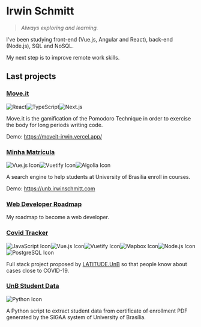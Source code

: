 # Irwin Schmitt

> _Always exploring and learning._

I've been studying front-end (Vue.js, Angular and React), back-end (Node.js), SQL and NoSQL.

My next step is to improve remote work skills.

## Last projects

### [Move<span></span>.it](https://github.com/irwinschmitt/nlw4)
<img src="https://img.shields.io/badge/React-61DAFB?style=flat-square&logo=react&logoColor=black" alt="React"><img src="https://img.shields.io/badge/TypeScript-3178C6?style=flat-square&logo=typescript&logoColor=white" alt="TypeScript"><img src="https://img.shields.io/badge/Next.js-000000?style=flat-square&logo=next.js" alt="Next.js">

Move.it is the gamification of the Pomodoro Technique in order to exercise the body for long periods writing code.

Demo: https://moveit-irwin.vercel.app/

### [Minha Matrícula](https://github.com/irwinschmitt/minha-matricula)
<img src="https://img.shields.io/badge/Vue.js-34495e?style=flat-square&logo=vue.js" alt="Vue.js Icon"><img src="https://img.shields.io/badge/Vuetify-1867C0?style=flat-square&logo=vuetify" alt="Vuetify Icon"><img src="https://img.shields.io/badge/Algolia-5468FF?&style=flat-square&logo=algolia&logoColor=white" alt="Algolia Icon">

A search engine to help students at University of Brasília enroll in courses.

Demo: https://unb.irwinschmitt.com

### [Web Developer Roadmap](https://github.com/irwinschmitt/web-developer)

My roadmap to become a web developer.

### [Covid Tracker](https://github.com/irwinschmitt/covid-tracker)

<img src="https://img.shields.io/badge/JavaScript-F7DF1E?&style=flat-square&logo=javascript&logoColor=black" alt="JavaScript Icon"><img src="https://img.shields.io/badge/Vue.js-34495e?style=flat-square&logo=vue.js" alt="Vue.js Icon"><img src="https://img.shields.io/badge/Vuetify-1867C0?style=flat-square&logo=vuetify" alt="Vuetify Icon"><img src="https://img.shields.io/badge/Mapbox-3a67e8?style=flat-square&logo=mapbox&logoColor=white" alt="Mapbox Icon"><img src="https://img.shields.io/badge/Node.js-339933?style=flat-square&logo=node.js&logoColor=white" alt="Node.js Icon"><img src="https://img.shields.io/badge/PostgreSQL-336791?style=flat-square&logo=postgresql" alt="PostgreSQL Icon">

Full stack project proposed by [LATITUDE.UnB](https://www.latitude.unb.br/) so that people know about cases close to COVID-19.

### [UnB Student Data](https://github.com/irwinschmitt/unb-student-data)

<img src="https://img.shields.io/badge/Python-3776AB?style=for-the-badge&logo=python&logoColor=white" alt="Python Icon">

A Python script to extract student data from certificate of enrollment PDF generated by the SIGAA system of University of Brasília.

